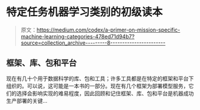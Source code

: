 # 特定任务机器学习类别的初级读本

> 原文：<https://medium.com/codex/a-primer-on-mission-specific-machine-learning-categories-478ed71d94b7?source=collection_archive---------8----------------------->

## 框架、库、包和平台

现在有几十个用于数据科学的库、包和工具；许多工具都是在特定的框架和平台下组织的。可以说，这可能是一本书的一部分。现在有几个框架为部署模型服务，它们的选择会影响实现的难易程度，因此回顾和记住框架、库、包和平台是机器成功生产部署的关键…